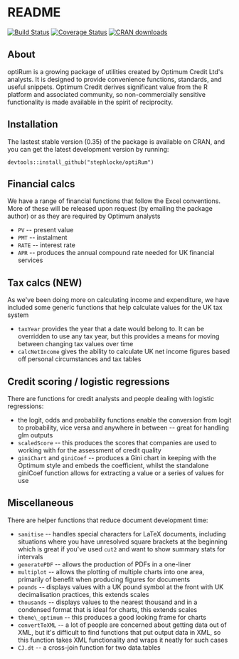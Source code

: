 README
========================================================

[![Build Status](https://travis-ci.org/stephlocke/optiRum.png?branch=master)](https://travis-ci.org/stephlocke/optiRum)
[![Coverage Status](https://coveralls.io/repos/stephlocke/optiRum/badge.svg)](https://coveralls.io/r/stephlocke/optiRum)
[![CRAN downloads](http://cranlogs.r-pkg.org/badges/optiRum)](http://cran.rstudio.com/web/packages/optiRum/index.html)

## About
optiRum is a growing package of utilities created by Optimum Credit Ltd's analysts.  It is designed to provide convenience functions, standards, and useful snippets.  Optimum Credit derives significant value from the R platform and associated community, so non-commercially sensitive functionality is made available in the spirit of reciprocity.

## Installation
The lastest stable version (0.35) of the package is available on CRAN, and you can get the latest development version by running:
```{r}
devtools::install_github("stephlocke/optiRum")
```

## Financial calcs
We have a range of financial functions that follow the Excel conventions.  More of these will be released upon request (by emailing the package author) or as they are required by Optimum analysts

* `PV` -- present value
* `PMT` -- instalment
* `RATE` -- interest rate
* `APR` -- produces the annual compound rate needed for UK financial services

## Tax calcs (NEW)
As we've been doing more on calculating income and expenditure, we have included some generic functions that help calculate values for the UK tax system

* `taxYear` provides the year that a date would belong to. It can be overridden to use any tax year, but this provides a means for moving between changing tax values over time
* `calcNetIncome` gives the ability to calculate UK net income figures based off personal circumstances and tax tables

## Credit scoring / logistic regressions
There are functions for credit analysts and people dealing with logistic regressions:

* the logit, odds and probability functions enable the conversion from logit to probability, vice versa and anywhere in between -- great for handling glm outputs
* `scaledScore` -- this produces the scores that companies are used to working with for the assessment of credit quality
* `giniChart` and `giniCoef` -- produces a Gini chart in keeping with the Optimum style and embeds the coefficient, whilst the standalone giniCoef function allows for extracting a value or a series of values for use

## Miscellaneous
There are helper functions that reduce document development time:

* `sanitise` -- handles special characters for LaTeX documents, including situations where you have unresolved square brackets at the beginning which is great if you've used `cut2` and want to show summary stats for intervals
* `generatePDF` -- allows the production of PDFs in a one-liner
* `multiplot` -- allows the plotting of multiple charts into one area, primarily of benefit when producing figures for documents
* `pounds` -- displays values with a UK pound symbol at the front with UK decimalisation practices, this extends scales
* `thousands` -- displays values to the nearest thousand and in a condensed format that is ideal for charts, this extends scales
* `theme\_optimum` -- this produces a good looking frame for charts
* `convertToXML` -- a lot of people are concerned about getting data out of XML, but it's difficult to find functions that put output data in XML, so this function takes XML functionality and wraps it neatly for such cases
* `CJ.dt` -- a cross-join function for two data.tables
